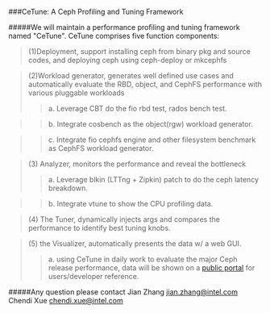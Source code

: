 ###CeTune: A Ceph Profiling and Tuning Framework

#####We will maintain a performance profiling and tuning framework named "CeTune". CeTune comprises five function components:
> (1)Deployment, support installing ceph from binary pkg and source codes, and deploying ceph using ceph-deploy or mkcephfs

> (2)Workload generator, generates well defined use cases and automatically evaluate the RBD, object, and CephFS performance with various pluggable workloads
>> a.    Leverage CBT do the fio rbd test, rados bench test.

>> b.    Integrate cosbench as the object(rgw) workload generator.

>> c.    Integrate fio cephfs engine and other filesystem benchmark as CephFS workload generator.

> (3) Analyzer, monitors the performance and reveal the bottleneck
>> a.    Leverage blkin (LTTng + Zipkin) patch to do the ceph latency breakdown.

>> b.    Integrate vtune to show the CPU profiling data.

> (4) The Tuner, dynamically injects args and compares the performance to identify best tuning knobs.

> (5) the Visualizer, automatically presents the data w/ a web GUI.
>> a.    using CeTune in daily work to evaluate the major Ceph release performance, data will be shown on a [public portal](https://01.org/cephperf) for users/developer reference.

#####Any question please contact
Jian Zhang <jian.zhang@intel.com>
Chendi Xue <chendi.xue@intel.com> 
